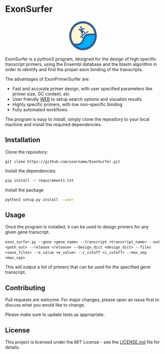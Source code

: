 
# ExonSurfer

<p align="center">
  <img src="./ExonSurfer/resources/ES.png" width="100" height="100">
</p>

ExonSurfer is a python3 program, designed for the design of high specific transcript primers, using the Ensembl database and the blastn algorithm in order to identify and find the proper exon binding of the transcripts.

The advantages of ExonPrimerSurfer are:

* Fast and accurate primer design, with user specified parameters like primer size, GC content, etc
* User friendly [WEB](https://exonsurfer.i-med.ac.at/) to setup search options and visualize results
* Highly specific primers, with low non-specific binding
* Fully automated workflows

The program is easy to install, simply clone the repository to your local machine and install the required dependencies. 
## Installation

Clone the repository:

```git
git clone https://github.com/username/ExonSurfer.git
```

Install the dependencies:

```bash
pip install -r requirements.txt
```

Install the package

```bash
python3 setup.py install --user
```

## Usage

Once the program is installed, it can be used to design primers for any given gene transcript.

`exon_surfer.py --gene <gene_name> --transcript <transcript_name> --out <path_out> --release <release> --design_dict <design_dict> --files <save_files> --e_value <e_value> --i_cutoff <i_cutoff> --max_sep <max_sep>
`

This will output a list of primers that can be used for the specified gene transcript.

## Contributing

Pull requests are welcome. For major changes, please open an issue first to discuss what you would like to change.

Please make sure to update tests as appropriate.

## License

This project is licensed under the MIT License - see the [LICENSE.md](LICENSE.md) file for details.
